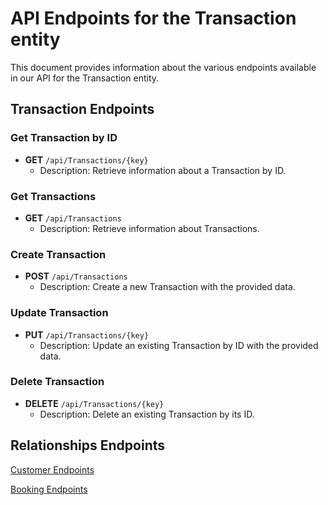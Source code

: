 # API Endpoints for the Transaction entity

This document provides information about the various endpoints available in our API for the Transaction entity.

## Transaction Endpoints

### Get Transaction by ID
- **GET** `/api/Transactions/{key}`
  - Description: Retrieve information about a Transaction by ID.
  
### Get Transactions
- **GET** `/api/Transactions`
  - Description: Retrieve information about Transactions.

### Create Transaction
- **POST** `/api/Transactions`
  - Description: Create a new Transaction with the provided data.

### Update Transaction
- **PUT** `/api/Transactions/{key}`
  - Description: Update an existing Transaction by ID with the provided data.
 
### Delete Transaction
- **DELETE** `/api/Transactions/{key}`
  - Description: Delete an existing Transaction by its ID.

## Relationships Endpoints

[Customer Endpoints](CustomerEndpoints.md)

[Booking Endpoints](BookingEndpoints.md)
